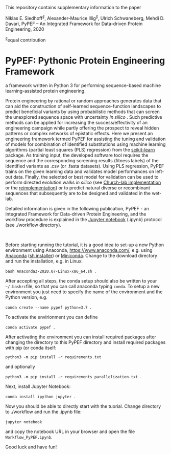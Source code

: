 This repository contains supplementary information to the paper

Niklas E. Siedhoff<sup>*§*</sup>, Alexander-Maurice Illig<sup>*§*</sup>, Ulrich Schwaneberg, Mehdi D. Davari, PyPEF – An Integrated Framework for Data-driven Protein Engineering, 2020 

<sup>*§*</sup>equal contribution

# PyPEF: Pythonic Protein Engineering Framework

a framework written in Python 3 for performing sequence-based machine learning-assisted protein engineering.

Protein engineering by rational or random approaches generates data
that can aid the construction of self-learned sequence-function
landscapes to predict beneficial variants by using probabilistic methods that can screen the unexplored sequence space with uncertainty *in silico* .
Such predictive methods can be applied for increasing the success/effectivity of an
engineering campaign while partly offering the prospect to reveal hidden patterns or
complex networks of epistatic effects. Here we present an engineering framework termed
PyPEF for assisting the tuning and validation of models
for combination of identified substitutions using machine learning algorithms (partial least squares (PLS) regression)
from the [scikit-learn](https://github.com/scikit-learn/scikit-learn) package.
As training input, the developed software tool requires the sequence and 
the corresponding screening results (fitness labels) of the
identified variants as .csv (or .fasta datasets). Using PLS regression, PyPEF trains
on the given learning data and validates model performances on left-out data.
Finally, the selected or best model for validation can be
used to perform directed evolution walks *in silico* (see [Church-lab implementation](https://github.com/churchlab/UniRep) or the [reimplementation](https://github.com/ivanjayapurna/low-n-protein-engineering)) or to predict natural diverse or recombinant sequences that
subsequently are to be designed and validated in the wet-lab.


Detailed information is given in the following publication, PyPEF - an Integrated Framework for Data-driven Protein Engineering, and the
workflow procedure is explained in the [Jupyter notebook](/workflow/Workflow_PyPEF.ipynb) (.ipynb) protocol (see
./workflow directory).  

 

Before starting running the tutorial, it is a good idea to set-up a new Python environment using Anaconda, https://www.anaconda.com/, e.g. using [Anaconda](https://www.anaconda.com/products/individual) ([sh installer](https://repo.anaconda.com/archive/Anaconda3-2020.07-Linux-x86_64.sh)) or [Miniconda](https://docs.conda.io/en/latest/miniconda.html).
Change to the download directory and run the installation, e.g. in Linux:

`bash Anaconda3-2020.07-Linux-x86_64.sh`  .

After accepting all steps, the conda setup should also be written to your `~/.bashrc`file, so that you can call anaconda typing `conda`.
To setup a new environment you just need to specify the name of the environment and the Python version, e.g.

`conda create --name pypef python=3.7`  .

To activate the envirionment you can define

`conda activate pypef`  .

After activating the environment you can install required packages after changing the directory to this PyPEF directory and install required
packages with pip (or conda itself:

`python3 -m pip install -r requirements.txt`

and optionally

`python3 -m pip install -r requirements_parallelization.txt`  .

Next, install Jupyter Notebook:

`conda install ipython jupyter`  .

Now you should be able to directly start with the tuorial. Change directory to ./workflow and run the .ipynb file:

`jupyter notebook`  

and copy the notebook URL in your browser and open the file `Workflow_PyPEF.ipynb`.

Good luck and have fun!
